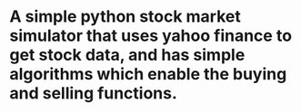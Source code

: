 # A simple python stock market simulator that uses yahoo finance to get stock data, and has simple algorithms which enable the buying and selling functions.

